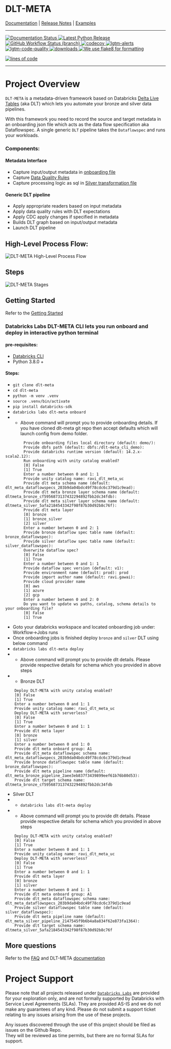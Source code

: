 # DLT-META

<!-- Top bar will be removed from PyPi packaged versions -->
<!-- Dont remove: exclude package -->
[Documentation](https://databrickslabs.github.io/dlt-meta/) |
[Release Notes](CHANGELOG.md) |
[Examples](https://github.com/databrickslabs/dlt-meta/tree/main/examples) 
<!-- Dont remove: end exclude package -->

---
<p align="left">
    <a href="https://databrickslabs.github.io/dlt-meta/">
        <img src="https://img.shields.io/badge/DOCS-PASSING-green?style=for-the-badge" alt="Documentation Status"/>
    </a>
    <a href="https://pypi.org/project/dlt-meta/">
        <img src="https://img.shields.io/badge/PYPI-v%200.0.1-green?style=for-the-badge" alt="Latest Python Release"/>
    </a>
    <a href="https://github.com/databrickslabs/dlt-meta/actions/workflows/onpush.yml">
        <img src="https://img.shields.io/github/workflow/status/databrickslabs/dlt-meta/build/main?style=for-the-badge"
             alt="GitHub Workflow Status (branch)"/>
    </a>
    <a href="https://codecov.io/gh/databrickslabs/dlt-meta">
        <img src="https://img.shields.io/codecov/c/github/databrickslabs/dlt-meta?style=for-the-badge&amp;token=2CxLj3YBam"
             alt="codecov"/>
    </a>
    <a href="https://lgtm.com/projects/g/databrickslabs/dlt-meta/alerts">
        <img src="https://img.shields.io/lgtm/alerts/github/databricks/dlt-meta?style=for-the-badge" alt="lgtm-alerts"/>
    </a>
    <a href="https://lgtm.com/projects/g/databrickslabs/dlt-meta/context:python">
        <img src="https://img.shields.io/lgtm/grade/python/github/databrickslabs/dbx?style=for-the-badge"
             alt="lgtm-code-quality"/>
    </a>
    <a href="https://pypistats.org/packages/dl-meta">
        <img src="https://img.shields.io/pypi/dm/dlt-meta?style=for-the-badge" alt="downloads"/>
    </a>
    <a href="https://github.com/PyCQA/flake8">
        <img src="https://img.shields.io/badge/FLAKE8-FLAKE8-lightgrey?style=for-the-badge"
             alt="We use flake8 for formatting"/>
    </a>
</p>

[![lines of code](https://tokei.rs/b1/github/databrickslabs/dlt-meta)]([https://codecov.io/github/databrickslabs/dlt-meta](https://github.com/databrickslabs/dlt-meta))

---

# Project Overview
```DLT-META``` is a metadata-driven framework based on Databricks [Delta Live Tables](https://www.databricks.com/product/delta-live-tables) (aka DLT) which lets you automate your bronze and silver data pipelines.

With this framework you need to record the source and target metadata in an onboarding json file which acts as the data flow specification aka Dataflowspec. A single generic ```DLT``` pipeline takes the ```Dataflowspec``` and runs your workloads.

### Components:

#### Metadata Interface 
- Capture input/output metadata in [onboarding file](https://github.com/databrickslabs/dlt-meta/blob/main/examples/onboarding.json)
- Capture [Data Quality Rules](https://github.com/databrickslabs/dlt-meta/tree/main/examples/dqe/customers/bronze_data_quality_expectations.json)
- Capture  processing logic as sql in [Silver transformation file](https://github.com/databrickslabs/dlt-meta/blob/main/examples/silver_transformations.json)

#### Generic DLT pipeline
- Apply appropriate readers based on input metadata
- Apply data quality rules with DLT expectations 
- Apply CDC apply changes if specified in metadata
- Builds DLT graph based on input/output metadata
- Launch DLT pipeline

## High-Level Process Flow:
![DLT-META High-Level Process Flow](./docs/static/images/solutions_overview.png)

## Steps
![DLT-META Stages](./docs/static/images/dlt-meta_stages.png)

## Getting Started
Refer to the [Getting Started](https://databrickslabs.github.io/dlt-meta/getting_started)
### Databricks Labs DLT-META CLI lets you run onboard and deploy in interactive python terminal
#### pre-requisites:
- [Databricks CLI](https://docs.databricks.com/en/dev-tools/cli/tutorial.html)
- Python 3.8.0 +
#### Steps:
- ``` git clone dlt-meta ```
- ``` cd dlt-meta ```
- ``` python -m venv .venv ```
- ```source .venv/bin/activate ```
- ``` pip install databricks-sdk ```
- ```databricks labs dlt-meta onboard``` 
- - Above command will prompt you to provide onboarding details. If you have cloned dlt-meta git repo then accept defaults which will launch config from demo folder.

```     Provide onboarding file path (default: demo/conf/onboarding.template): 
        Provide onboarding files local directory (default: demo/): 
        Provide dbfs path (default: dbfs:/dlt-meta_cli_demo): 
        Provide databricks runtime version (default: 14.2.x-scala2.12): 
        Run onboarding with unity catalog enabled?
        [0] False
        [1] True
        Enter a number between 0 and 1: 1
        Provide unity catalog name: ravi_dlt_meta_uc
        Provide dlt meta schema name (default: dlt_meta_dataflowspecs_203b9da04bdc49f78cdc6c379d1c9ead): 
        Provide dlt meta bronze layer schema name (default: dltmeta_bronze_cf5956873137432294892fbb2dc34fdb): 
        Provide dlt meta silver layer schema name (default: dltmeta_silver_5afa2184543342f98f87b30d92b8c76f): 
        Provide dlt meta layer
        [0] bronze
        [1] bronze_silver
        [2] silver
        Enter a number between 0 and 2: 1
        Provide bronze dataflow spec table name (default: bronze_dataflowspec): 
        Provide silver dataflow spec table name (default: silver_dataflowspec): 
        Overwrite dataflow spec?
        [0] False
        [1] True
        Enter a number between 0 and 1: 1
        Provide dataflow spec version (default: v1): 
        Provide environment name (default: prod): prod
        Provide import author name (default: ravi.gawai): 
        Provide cloud provider name
        [0] aws
        [1] azure
        [2] gcp
        Enter a number between 0 and 2: 0
        Do you want to update ws paths, catalog, schema details to your onboarding file?
        [0] False
        [1] True
```
- Goto your databricks workspace and located onboarding job under: Workflow->Jobs runs
- Once onboarding jobs is finished deploy `bronze` and `silver` DLT using below command
- ```databricks labs dlt-meta deploy```
- - Above command will prompt you to provide dlt details. Please provide respective details for schema which you provided in above steps
- - Bronze DLT
```
    Deploy DLT-META with unity catalog enabled?
    [0] False
    [1] True
    Enter a number between 0 and 1: 1
    Provide unity catalog name: ravi_dlt_meta_uc
    Deploy DLT-META with serverless?
    [0] False
    [1] True
    Enter a number between 0 and 1: 1
    Provide dlt meta layer
    [0] bronze
    [1] silver
    Enter a number between 0 and 1: 0
    Provide dlt meta onboard group: A1  
    Provide dlt_meta dataflowspec schema name: dlt_meta_dataflowspecs_203b9da04bdc49f78cdc6c379d1c9ead
    Provide bronze dataflowspec table name (default: bronze_dataflowspec): 
    Provide dlt meta pipeline name (default: dlt_meta_bronze_pipeline_2aee3eb837f3439899eef61b76b80d53): 
    Provide dlt target schema name: dltmeta_bronze_cf5956873137432294892fbb2dc34fdb
```

- Silver DLT
- - ```databricks labs dlt-meta deploy```
- - Above command will prompt you to provide dlt details. Please provide respective details for schema which you provided in above steps
```
    Deploy DLT-META with unity catalog enabled?
    [0] False
    [1] True
    Enter a number between 0 and 1: 1
    Provide unity catalog name: ravi_dlt_meta_uc
    Deploy DLT-META with serverless?
    [0] False
    [1] True
    Enter a number between 0 and 1: 1
    Provide dlt meta layer
    [0] bronze
    [1] silver
    Enter a number between 0 and 1: 1
    Provide dlt meta onboard group: A1
    Provide dlt_meta dataflowspec schema name: dlt_meta_dataflowspecs_203b9da04bdc49f78cdc6c379d1c9ead
    Provide silver dataflowspec table name (default: silver_dataflowspec): 
    Provide dlt meta pipeline name (default: dlt_meta_silver_pipeline_2147545f9b6b4a8a834f62e873fa1364): 
    Provide dlt target schema name: dltmeta_silver_5afa2184543342f98f87b30d92b8c76f
```
## More questions
Refer to the [FAQ](https://databrickslabs.github.io/dlt-meta/faq)
and DLT-META [documentation](https://databrickslabs.github.io/dlt-meta/)

# Project Support
Please note that all projects released under [`Databricks Labs`](https://www.databricks.com/learn/labs)
 are provided for your exploration only, and are not formally supported by Databricks with Service Level Agreements 
(SLAs).  They are provided AS-IS and we do not make any guarantees of any kind.  Please do not submit a support ticket 
relating to any issues arising from the use of these projects.

Any issues discovered through the use of this project should be filed as issues on the Github Repo.  
They will be reviewed as time permits, but there are no formal SLAs for support.
